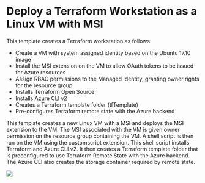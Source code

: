 # Deploy a Terraform Workstation as a Linux VM with MSI

This template creates a Terraform workstation as follows:

- Create a VM with system assigned identity based on the Ubuntu 17.10 image
- Install the MSI extension on the VM to allow OAuth tokens to be issued for Azure resources
- Assign RBAC permissions to the Managed Identity, granting owner rights for the resource group
- Installs Terraform Open Source
- Installs Azure CLI v2
- Creates a Terraform template folder (tfTemplate)
- Pre-configures Terraform remote state with the Azure backend

This template creates a new Linux VM with a MSI and deploys the MSI extension to the VM. The MSI associated with the VM is given owner permission on the resource group containing the VM. A shell script is then run on the VM using the customscript extension. This shell script installs Terraform and Azure CLI v2. It then creates a Terraform template folder that is preconfigured to use Terraform Remote State with the Azure backend. The Azure CLI also creates the storage container required by remote state.

<a href="https://portal.azure.com/#create/Microsoft.Template/uri/https%3A%2F%2Fraw.githubusercontent.com%2Fsebastus%2Fazure-quickstart-templates%2Fmaster%2F201-vm-msi-linux-terraform%2Fazuredeploy.json" target="_blank">
    <img src="http://azuredeploy.net/deploybutton.png"/>
</a>